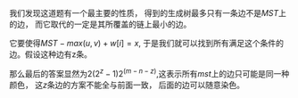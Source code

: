 我们发现这道题有一个最主要的性质， 得到的生成树最多只有一条边不是$MST$上的边， 而它取代的一定是其所覆盖的链上最小的边。 

它要使得$MST - max(u,v) + w[i] = x$,	于是我们就可以找到所有满足这个条件的边。假设这种边有z条。

那么最后的答案显然为$2(2^z-1)2^{(m- n - z)}$,这表示所有$mst$上的边只可能是同一种颜色， 这$z$条边的方案不能全与前面一致， 后面的边可以随意染色。